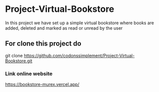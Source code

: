 # Project-Virtual-Bookstore
In this project we have set up a simple virtual bookstore where books are added, deleted and marked as read or unread by the user
## For clone this project do 
git clone https://github.com/codonssimplement/Project-Virtual-Bookstore.git
### Link online website  
https://bookstore-murex.vercel.app/
